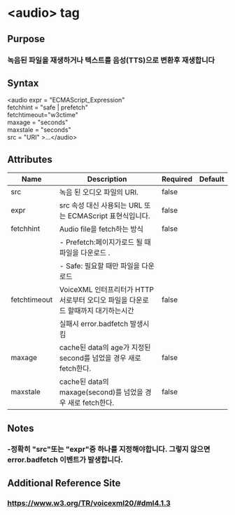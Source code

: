 # \<audio> tag
## Purpose 
### 녹음된 파일을 재생하거나 텍스트를 음성(TTS)으로 변환후 재생합니다

## Syntax
\<audio expr = "ECMAScript_Expression" \
          fetchhint = "safe | prefetch" \
          fetchtimeout="w3ctime" \
          maxage = "seconds"\
          maxstale = "seconds"\
          src = "URI" >...\</audio> 

## Attributes
|Name |Description |Required |Default|
|-----|------------|---------|-------|
|src | 녹음 된 오디오 파일의 URI.   | false    |      |
|expr |src 속성 대신 사용되는 URL 또는 ECMAScript 표현식입니다.|false| |
|fetchhint|Audio file을 fetch하는 방식 |false| |       
|     |   -	Prefetch:페이지가로드 될 때 파일을 다운로드 .
|     |   -	Safe: 필요할 때만 파일을 다운로드                  
|fetchtimeout|VoiceXML 인터프리터가 HTTP 서로부터 오디오 파일을 다운로드 할때까지 대기하는시간|false| |
|| 실패시 error.badfetch 발생시킴||
|maxage|cache된 data의 age가 지정된 second를 넘었을 경우 새로 fetch한다.|false||
|maxstale|cache된 data의  maxage(second)를 넘었을 경우 새로 fetch한다.|false||

## Notes
### -정확히 "src"또는 "expr"중 하나를 지정해야합니다. 그렇지 않으면 error.badfetch 이벤트가 발생합니다.
## Additional Reference Site
### https://www.w3.org/TR/voicexml20/#dml4.1.3
